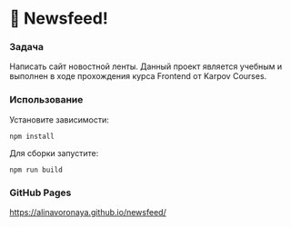 # 🚀 Newsfeed!

### Задача
Написать сайт новостной ленты. 
Данный проект является учебным и выполнен в ходе прохождения курса Frontend от Karpov Courses.


### Использование

Установите зависимости:
```
npm install
```

Для сборки запустите:
```
npm run build
```

### GitHub Pages
https://alinavoronaya.github.io/newsfeed/
